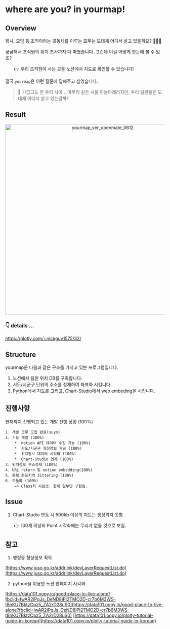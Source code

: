 # where are you? in yourmap!

## Overview

회사, 모임 등 조직이라는 공동체를 이루는 모두는 도대체 어디서 살고 있을까요? 🤷🏻‍♀️

궁금해서 조직원의 위치 조사까지 다 마쳤습니다. 그런데 이걸 어떻게 한눈에 볼 수 있죠?

&nbsp;&nbsp;&nbsp;&nbsp;&nbsp;&nbsp; 👉 우리 조직원이 사는 곳을 노션에서 지도로 확인할 수 있습니다!

결국 `yourmap`은 이런 질문에 답해주고 싶었습니다.

> 🤔 가깝고도 먼 우리 사이... 아무리 같은 서울 하늘아래라지만, 우리 팀원들은 도대체 어디서 살고 있는걸까?
 
 
## Result

<div>
    <a href="https://plotly.com/~niceguy1575/32/?share_key=R0pz3e7CrJBD4pSKM2azV6" target="_blank" title="yourmap_ver_openmate_0612" style="display: block; text-align: center;"><img src="https://plotly.com/~niceguy1575/32.png?share_key=R0pz3e7CrJBD4pSKM2azV6" alt="yourmap_ver_openmate_0612" style="max-width: 100%;width: 600px;"  width="600" onerror="this.onerror=null;this.src='https://plotly.com/404.png';" /></a>

### 👇 details ...

https://plotly.com/~niceguy1575/32/


 
## Structure
 yourmap은 다음과 같은 구조를 가지고 있는 프로그램입니다.
 

 
1.  노션에서 팀원 위치 DB를 구축합니다.
2. 시도/시군구 단위의 주소를 정제하여 좌표화 시킵니다.
3. Python에서 지도를 그리고, Chart-Studio에서 web embeding을 시킵니다.

## 진행사항
현재까지 진행되고 있는 개발 진행 상황 (100%)

	1. 개발 크루 모집 완료(suyo)
	2. 기능 개발 (100%)
		*  notion API 데이터 수집 기능 (100%)
		*  시도/시군구 형상정보 가공 (100%)
		*  위치정보 데이터 시각화 (100%)
		*  Chart-Studio 연계 (100%)
	3. 위치정보 주소정제 (100%)
	4. URL return 및 notion embedding(100%)
	5. 중복 좌표지역 Jittering (100%)
	6. 모듈화 (100%)
		=> Class화 시킬것. 현재 일부만 구현됨.

## Issue
1. Chart-Studio 연동 시 500kb 이상의 지도는 생성되지 못함

&nbsp;&nbsp;&nbsp;&nbsp;&nbsp;&nbsp; 👉 100개 이상의 Point 시각화에는 무리가 없을 것으로 보임.

## 참고
1. 행정동 형상정보 획득

[https://www.juso.go.kr/addrlink/devLayerRequestList.do](https://www.juso.go.kr/addrlink/devLayerRequestList.do)

2.  python을 이용한 노션 웹페이지 시각화

[https://data101.oopy.io/good-place-to-live-alone?fbclid=IwAR2iPqJs_DeND8iPl2TMO2D-cr7b6M3WS-t8nKU7BktzCpz5_ZA2rD28uS0](https://data101.oopy.io/good-place-to-live-alone?fbclid=IwAR2iPqJs_DeND8iPl2TMO2D-cr7b6M3WS-t8nKU7BktzCpz5_ZA2rD28uS0)
[https://data101.oopy.io/plolty-tutorial-guide-in-korean](https://data101.oopy.io/plolty-tutorial-guide-in-korean)